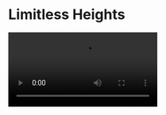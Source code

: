 <primary-label ref="event-held"/>
<secondary-label ref="limitless-hights-mc-version"/>
<secondary-label ref="limitless-hights-date"/>

# Limitless Heights

<video src="https://www.youtube.com/watch?v=TtaK3spIKsY"/>

## Über das Event {id="general-info"}

Bei diesem Event spielt Höhe keine Rolle.\
Von gigantischen Türmen bis hin zu schwebenden Städten, welche scheinbar ins Unendliche wachsen - der Kreativität sind keine Grenzen gesetzt. \
Doch wie hoch kann man wirklich bauen? Finde es heraus!

![limitless heights](limitless-heights.jpeg){border-effect="rounded"}

## Q&amp;A {id="q-a"}

{collapsible="true" default-state="collapsed"}
Wann beginnt das Event? {id="event-date"}
: Das Event läuft voraussichtlich vom **08.02.2025 16:00 Uhr** bis zum **10.02.2025 16:00 Uhr**.

Welche Version von Minecraft wird benötigt? {id="event-mc-version"}
: Das Event findet in der Version **1.21.4** für die **Java Edition** statt.

Was passiert, wenn ich gegen die Regeln verstoße? {id="event-rules"}
: Regelverstöße werden ernst genommen und können zum dauerhaften Ausschluss vom gesamten Server führen. Haltet euch
bitte an die Regeln, um ein faires und spaßiges Event für alle zu gewährleisten. Es gilt das [Serverregelwerk](rules.md).

Kann man auch später noch dem Event beitreten? {id="event-join-later"}
: Ja, auch wenn das Event bereits begonnen hat, kannst du jederzeit dem Event beitreten. Wenn allerdings die maximale
Spieleranzahl erreicht ist, kann es sein, dass du dich in die Warteschlange einreihen musst.

Wie viel Spieler können auf den Server? {id="event-min-players"}
: Der Server bietet Platz für mindestens `100` Spieler.
Je nach performance lassen sich die Plätze erweitern. 